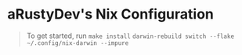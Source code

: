# aRustyDev's Nix Configuration

> To get started, run
> `make install`
> `darwin-rebuild switch --flake ~/.config/nix-darwin --impure`
